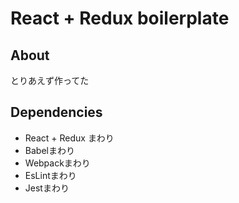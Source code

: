 # React + Redux boilerplate

## About
とりあえず作ってた

## Dependencies
* React + Redux まわり
* Babelまわり
* Webpackまわり
* EsLintまわり
* Jestまわり
